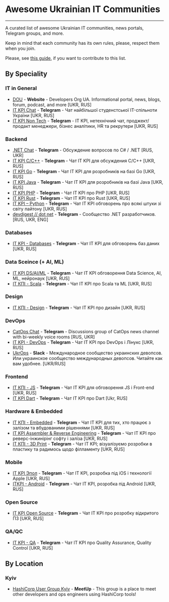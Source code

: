 # Awesome Ukrainian IT Communities
---

A curated list of awesome Ukrainian IT communities, news portals, Telegram groups, and more.

Keep in mind that each community has its own rules, please, respect them when you join.

Please, see [this guide](CONTRIBUTING.md), if you want to contribute to this list.

## By Speciality

### IT in General

* [DOU](https://dou.ua/) - **Website** - Developers Org UA. Informational portal, news, blogs, forum, podcast, and more [UKR, RUS]
* [IT KPI Chat](https://t.me/itkpi_flood) - **Telegram** - Чат найбільшої студенстської IT-спільноти України [UKR, RUS]
* [IT KPI Non Tech](https://t.me/itkpi_non_tech) - **Telegram** - IT KPI, нетехнічний чат, проджект/продакт менеджери, бізнес аналітики, HR та рекрутери [UKR, RUS]

### Backend

* [.NET Chat](https://t.me/dotnet_chat) - **Telegram** - Обсуждение вопросов по C# / .NET [RUS, UKR]
* [IT KPI C/C++](https://t.me/itkpi_cpp) - **Telegram** - Чат IT KPI для обсуждения С/С++ [UKR, RUS]
* [IT KPI Go](https://t.me/itkpi_go) - **Telegram** - Чат IT KPI для розробників на базі Go [UKR, RUS]
* [IT KPI Java](https://t.me/itkpi_java) - **Telegram** - Чат IT KPI для розробників на базі Java [UKR, RUS]
* [IT KPI PHP](https://t.me/itkpi_php) - **Telegram** - Чат ІТ KPI про PHP [UKR, RUS]
* [IT KPI Rust](https://t.me/itkpi_rust) - **Telegram** - Чат ІТ KPI про Rust [UKR, RUS]
* [IT KPI – Python](https://t.me/itkpi_python) - **Telegram** - Чат IT KPI обговорень про всякі штуки зі світу пайтону [UKR, RUS]
* [devdigest // dot net](https://t.me/dncuug) - **Telegram** - Сообщество .NET разработчиков. [RUS, UKR, ENG]

### Databases

* [IT KPI - Databases](https://t.me/itkpi_db) - **Telegram** - Чат IT KPI для обговорень баз даних [UKR, RUS]

### Data Sceince (+ AI, ML)

* [IT KPI DS/AI/ML](https://t.me/itkpi_ds) - **Telegram** - Чат IT KPI обговорення Data Science, AI, ML, нейронаук [UKR, RUS]
* [ІТ КПІ - Scala](https://t.me/itkpi_scala) - **Telegram** - Чат ІТ KPI про Scala та ML [UKR, RUS]

### Design

* [ІТ КПІ - Design](https://t.me/itkpi_design) - **Telegram** - Чат ІТ KPI про дизайн [UKR, RUS]

### DevOps

* [CatOps Chat](https://t.me/catops_chat) - **Telegram** - Discussions group of CatOps news channel with bi-weekly voice rooms [RUS, UKR]
* [IT KPI - DevOps](https://t.me/itkpi_devops) - **Telegram** - Чат ІТ KPI про DevOps і Лінукс [UKR, RUS]
* [UkrOps](https://ukrops.club/) - **Slack** - Международное сообщество украинских девопсов. Или украинское сообщество международных девопсов. Читайте как вам удобнее. [UKR/RUS]

### Frontend

* [ІТ КПІ - JS](https://t.me/itkpi_js) - **Telegram** - Чат ІТ KPI для обговорення JS і Front-end [UKR, RUS]
* [IT KPI Dart](https://t.me/dart_itkpi) - **Telegram** - Чат ІТ KPI про Dart [Ukr, RUS]

### Hardware & Embedded

* [ІТ КПІ - Embedded](https://t.me/itkpi_embedded) - **Telegram** - Чат ІТ KPI для тих, хто працює з залізом та вбудованими рішеннями [UKR, RUS]
* [IT KPI Assembler & Reverse Engineering](https://t.me/itkpi_reveng) - **Telegram** - Чат ІТ KPI про реверс-інжинірінг софту і заліза [UKR, RUS]
* [IT КПІ - 3D Print](https://t.me/itkpi_3dprint) - **Telegram** - Чат ІТ KPI; візуалізуємо розробки в пластику та радимось щодо філламенту [UKR, RUS]

### Mobile

* [IT KPI Эпол](https://t.me/itkpi_ios) - **Telegram** - Чат ІТ KPI, розробка під іOS і технології Apple [UKR, RUS]
* [ITKPI - Android](https://t.me/itkpi_android) - **Telegram** - Чат ІТ KPI, розробка під Android [UKR, RUS]

### Open Source

* [IT KPI Open Source](https://t.me/itkpi_open_source) - **Telegram** - Чат ІТ KPI про розробку відкритого ПЗ [UKR, RUS]

### QA/QC

* [IT KPI - QA](https://t.me/itkpi_qa) - **Telegram** - Чат ІТ KPI про Quality Assurance, Quality Control [UKR, RUS]

## By Location

### Kyiv

* [HashiCorp User Group Kyiv](https://www.meetup.com/Kyiv-HashiCorp-User-Group/) - **MeetUp** - This group is a place to meet other developers and ops engineers using HashiCorp tools!
